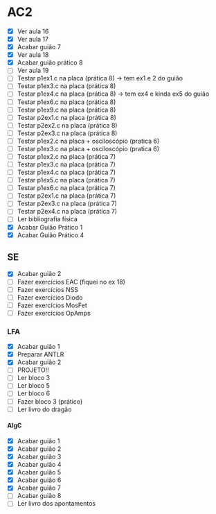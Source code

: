 # AC2

- [x] Ver aula 16
- [x] Ver aula 17
- [x] Acabar guião 7
- [x] Ver aula 18
- [x] Acabar guião prático 8
- [ ] Ver aula 19
- [ ] Testar p1ex1.c na placa (prática 8) -> tem ex1 e 2 do guião
- [ ] Testar p1ex3.c na placa (prática 8)
- [ ] Testar p1ex4.c na placa (prática 8) -> tem ex4 e kinda ex5 do guião
- [ ] Testar p1ex6.c na placa (prática 8)
- [ ] Testar p1ex9.c na placa (prática 8)
- [ ] Testar p2ex1.c na placa (prática 8)
- [ ] Testar p2ex2.c na placa (prática 8)
- [ ] Testar p2ex3.c na placa (prática 8)
- [ ] Testar p1ex2.c na placa + osciloscópio (pratica 6)
- [ ] Testar p1ex3.c na placa + osciloscópio (pratica 6)
- [ ] Testar p1ex2.c na placa (prática 7)
- [ ] Testar p1ex3.c na placa (prática 7)
- [ ] Testar p1ex4.c na placa (prática 7)
- [ ] Testar p1ex5.c na placa (prática 7)
- [ ] Testar p1ex6.c na placa (prática 7)
- [ ] Testar p2ex1.c na placa (prática 7)
- [ ] Testar p2ex3.c na placa (prática 7)
- [ ] Testar p2ex4.c na placa (prática 7)
- [ ] Ler bibliografia física
- [x] Acabar Guião Prático 1
- [x] Acabar Guião Prático 4

## SE

- [x] Acabar guião 2
- [ ] Fazer exercícios EAC (fiquei no ex 18)
- [ ] Fazer exercícios NSS
- [ ] Fazer exercícios Diodo
- [ ] Fazer exercícios MosFet
- [ ] Fazer exercícios OpAmps

### LFA

- [x] Acabar guião 1
- [x] Preparar ANTLR
- [x] Acabar guião 2
- [ ] PROJETO!!
- [ ] Ler bloco 3
- [ ] Ler bloco 5
- [ ] Ler bloco 6
- [ ] Fazer bloco 3 (prático)
- [ ] Ler livro do dragão

#### AlgC

- [x] Acabar guião 1
- [x] Acabar guião 2
- [x] Acabar guião 3
- [x] Acabar guião 4
- [x] Acabar guião 5
- [x] Acabar guião 6
- [x] Acabar guião 7
- [ ] Acabar guião 8
- [ ] Ler livro dos apontamentos
